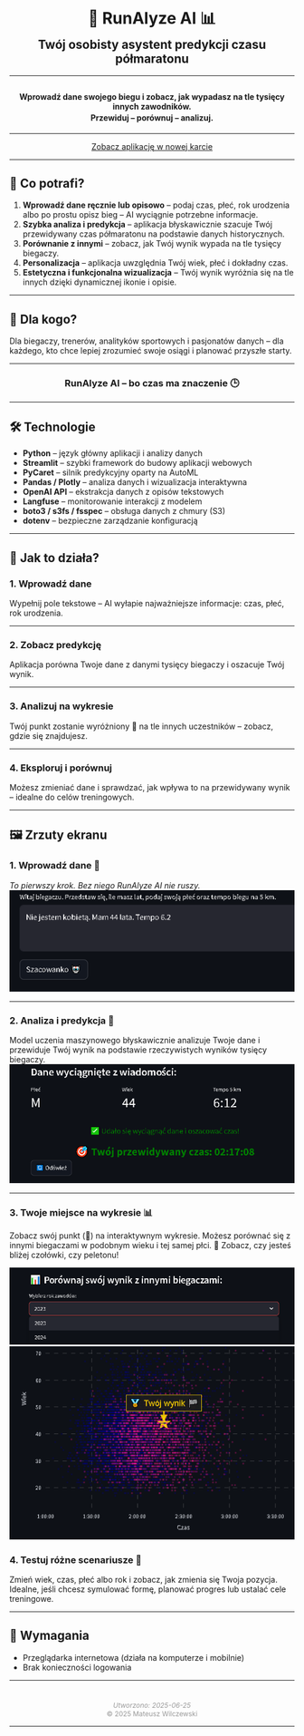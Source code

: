 <h1 align="center" style="margin-bottom: 0.2em;">🏃 <strong>RunAlyze AI</strong> 📊</h1>
<h2 align="center" style="margin-top: 0;">Twój osobisty asystent predykcji czasu półmaratonu</h2>

---

<h4 align="center" style="margin-top: 2em; margin-bottom: 0;">Wprowadź dane swojego biegu i zobacz, jak wypadasz na tle tysięcy innych zawodników.</h4>
<h4 align="center" style="margin-top: 0.2em;">Przewiduj – porównuj – analizuj.</h4>

---

<div style="text-align: center;">
  <a href="https://runalyze-ai-app-ezuz7.ondigitalocean.app/" class="md-button md-button--primary" target="_blank">Zobacz aplikację w nowej karcie</a>
</div>

---

## 🧠 Co potrafi?

1. **Wprowadź dane ręcznie lub opisowo** – podaj czas, płeć, rok urodzenia albo po prostu opisz bieg – AI wyciągnie potrzebne informacje.
2. **Szybka analiza i predykcja** – aplikacja błyskawicznie szacuje Twój przewidywany czas półmaratonu na podstawie danych historycznych.
3. **Porównanie z innymi** – zobacz, jak Twój wynik wypada na tle tysięcy biegaczy.
4. **Personalizacja** – aplikacja uwzględnia Twój wiek, płeć i dokładny czas.
5. **Estetyczna i funkcjonalna wizualizacja** – Twój wynik wyróżnia się na tle innych dzięki dynamicznej ikonie i opisie.


---

## 🎯 Dla kogo?

Dla biegaczy, trenerów, analityków sportowych i pasjonatów danych – dla każdego, kto chce lepiej zrozumieć swoje osiągi i planować przyszłe starty.

---

<h3 align="center">RunAlyze AI – bo czas ma znaczenie 🕒</h3>

---

## 🛠️ Technologie

- **Python** – język główny aplikacji i analizy danych
- **Streamlit** – szybki framework do budowy aplikacji webowych
- **PyCaret** – silnik predykcyjny oparty na AutoML
- **Pandas / Plotly** – analiza danych i wizualizacja interaktywna
- **OpenAI API** – ekstrakcja danych z opisów tekstowych
- **Langfuse** – monitorowanie interakcji z modelem
- **boto3 / s3fs / fsspec** – obsługa danych z chmury (S3)
- **dotenv** – bezpieczne zarządzanie konfiguracją

---

## 🚀 Jak to działa?

### 1. Wprowadź dane
Wypełnij pole tekstowe – AI wyłapie najważniejsze informacje: czas, płeć, rok urodzenia.

---

### 2. Zobacz predykcję  
Aplikacja porówna Twoje dane z danymi tysięcy biegaczy i oszacuje Twój wynik.

---

### 3. Analizuj na wykresie  
Twój punkt zostanie wyróżniony 🏅 na tle innych uczestników – zobacz, gdzie się znajdujesz.

---

### 4. Eksploruj i porównuj  
Możesz zmieniać dane i sprawdzać, jak wpływa to na przewidywany wynik – idealne do celów treningowych.

---


## 🖼️ Zrzuty ekranu

### 1. Wprowadź dane 📝

*To pierwszy krok. Bez niego RunAlyze AI nie ruszy.*
![Wprowadź dane](runalyze_ai_01.png)

---

### 2. Analiza i predykcja 🤖

Model uczenia maszynowego błyskawicznie analizuje Twoje dane i przewiduje Twój wynik na podstawie rzeczywistych wyników tysięcy biegaczy.
![Predykcja](runalyze_ai_02.png)

---

### 3. Twoje miejsce na wykresie 📊

Zobacz swój punkt (🏅) na interaktywnym wykresie. Możesz porównać się z innymi biegaczami w podobnym wieku i tej samej płci.
🎯 Zobacz, czy jesteś bliżej czołówki, czy peletonu!

![Rok](runalyze_ai_03.png)
![Wykres](runalyze_ai_04.png)

### 4. Testuj różne scenariusze 🔁
Zmień wiek, czas, płeć albo rok i zobacz, jak zmienia się Twoja pozycja.
Idealne, jeśli chcesz symulować formę, planować progres lub ustalać cele treningowe.

---


## 🧾 Wymagania

- Przeglądarka internetowa (działa na komputerze i mobilnie)
- Brak konieczności logowania

---

<div style="text-align: center; font-size: 0.85em; color: #999; margin-top: 3em;">
  <em>Utworzono: 2025-06-25</em><br>
  © 2025 Mateusz Wilczewski
</div>

---
